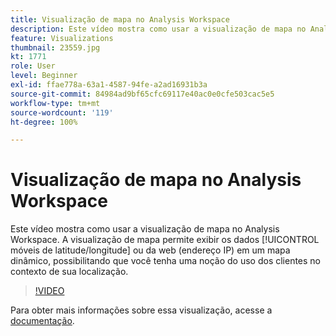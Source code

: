 ```yaml
---
title: Visualização de mapa no Analysis Workspace
description: Este vídeo mostra como usar a visualização de mapa no Analysis Workspace. A visualização de mapa permite exibir dados móveis (latitude/longitude) ou da web (endereço IP) em um mapa dinâmico, possibilitando que você tenha uma noção do uso dos clientes no contexto de sua localização.
feature: Visualizations
thumbnail: 23559.jpg
kt: 1771
role: User
level: Beginner
exl-id: ffae778a-63a1-4587-94fe-a2ad16931b3a
source-git-commit: 84984ad9bf65cfc69117e40ac0e0cfe503cac5e5
workflow-type: tm+mt
source-wordcount: '119'
ht-degree: 100%

---
```


# Visualização de mapa no Analysis Workspace

Este vídeo mostra como usar a visualização de mapa no Analysis Workspace. A visualização de mapa permite exibir os dados [!UICONTROL móveis de latitude/longitude] ou da web (endereço IP) em um mapa dinâmico, possibilitando que você tenha uma noção do uso dos clientes no contexto de sua localização.

>[!VIDEO](https://video.tv.adobe.com/v/30791/?quality=12&learn=on&captions=por_br)

Para obter mais informações sobre essa visualização, acesse a [documentação](https://experienceleague.adobe.com/docs/analytics/analyze/analysis-workspace/visualizations/map-visualization.html?lang=pt-BR).

